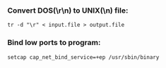 ### Convert DOS(\r\n) to UNIX(\n) file:
```
tr -d "\r" < input.file > output.file
```

### Bind low ports to program:
```
setcap cap_net_bind_service=+ep /usr/sbin/binary
```
